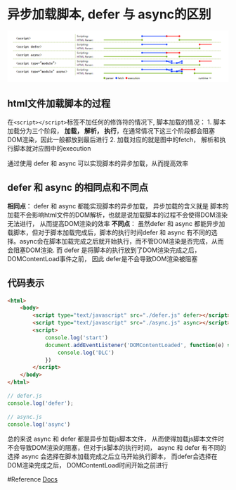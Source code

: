 # 异步加载脚本, defer 与 async的区别

![img](../../images/loadscriptfile.png)

## html文件加载脚本的过程
在`<script></script>`标签不加任何的修饰符的情况下, 脚本加载的情况：
    1. 脚本加载分为三个阶段， **加载， 解析， 执行**，在通常情况下这三个阶段都会阻塞DOM渲染，因此一般都放到最后进行
    2. 加载对应的就是图中的fetch， 解析和执行脚本就对应图中的execution

通过使用 defer 和 async 可以实现脚本的异步加载，从而提高效率

## defer 和 async 的相同点和不同点
**相同点**： defer 和 async 都能实现脚本的异步加载， 异步加载的含义就是 脚本的加载不会影响html文件的DOM解析，也就是说加载脚本的过程不会使得DOM渲染无法进行， 从而提高DOM渲染的效率
**不同点**： 虽然defer 和 async 都能异步加载脚本，但对于脚本加载完成后，脚本的执行时间defer 和 async 有不同的选择。async会在脚本加载完成之后就开始执行，而不管DOM渲染是否完成，从而会阻塞DOM渲染. 而 defer 是将脚本的执行放到了DOM渲染完成之后， DOMContentLoad事件之前， 因此 defer是不会导致DOM渲染被阻塞

## 代码表示
```html
<html>
    <body>
        <script type="text/javascript" src="./defer.js" defer></script>
        <script type="text/javascript" src="./async.js" async></script>
        <script>
            console.log('start')
            document.addEventListener('DOMContentLoaded', function(e) => {
                console.log('DLC')
            })
        </script>
    </body>
</html>
```

```javascript
// defer.js
console.log('defer');
```

```javascript
// async.js
console.log('async')
```

总的来说 async 和 defer 都是异步加载js脚本文件， 从而使得加载js脚本文件时不会导致DOM渲染的阻塞，但对于js脚本的执行时间，
async 和 defer 有不同的选择  async 会选择在脚本加载完成之后立马开始执行脚本，
而defer会选择在 DOM渲染完成之后， DOMContentLoad时间开始之前进行

#Reference
[Docs](https://html.spec.whatwg.org/multipage/scripting.html#the-script-element)
